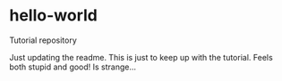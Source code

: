 hello-world
===========

Tutorial repository

Just updating the readme. This is just to keep up with the tutorial. Feels both stupid and good! Is strange...
